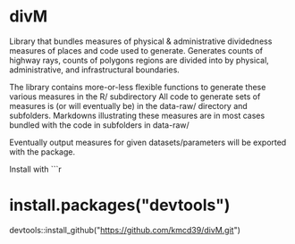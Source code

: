 # divM
Library that bundles measures of physical &amp; administrative dividedness measures of places and code used to generate. Generates counts of highway rays, counts of polygons regions are divided into by physical, administrative, and infrastructural boundaries. 

The library contains more-or-less flexible functions to generate these various measures in the R/ subdirectory
All code to generate sets of measures is (or will eventually be) in the data-raw/ directory and subfolders. Markdowns illustrating these measures are in most cases bundled with the code in subfolders in data-raw/

Eventually output measures for given datasets/parameters will be exported with the package.

Install with ```r
# install.packages("devtools")
devtools::install_github("https://github.com/kmcd39/divM.git")
```
